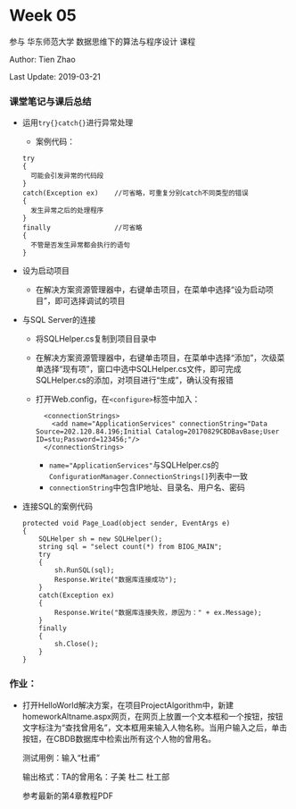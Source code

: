 # Week 05

参与 华东师范大学 数据思维下的算法与程序设计 课程

Author: Tien Zhao

Last Update: 2019-03-21

 

### 课堂笔记与课后总结

* 运用`try{}catch{}`进行异常处理

  * 案例代码：

  ```
  try
  {
  	可能会引发异常的代码段
  }
  catch(Exception ex)    //可省略，可重复分别catch不同类型的错误
  {
  	发生异常之后的处理程序
  }
  finally                //可省略
  {
  	不管是否发生异常都会执行的语句
  }
  ```


* 设为启动项目

  * 在解决方案资源管理器中，右键单击项目，在菜单中选择“设为启动项目”，即可选择调试的项目

* 与SQL Server的连接
  * 将SQLHelper.cs复制到项目目录中

  * 在解决方案资源管理器中，右键单击项目，在菜单中选择“添加”，次级菜单选择“现有项”，窗口中选中SQLHelper.cs文件，即可完成SQLHelper.cs的添加，对项目进行“生成”，确认没有报错

  * 打开Web.config，在`<configure>`标签中加入：

    ```
      <connectionStrings>
        <add name="ApplicationServices" connectionString="Data Source=202.120.84.196;Initial Catalog=20170829CBDBavBase;User ID=stu;Password=123456;"/>
      </connectionStrings>
    ```
    * `name="ApplicationServices"`与SQLHelper.cs的`ConfigurationManager.ConnectionStrings[]`列表中一致
    * `connectionString`中包含IP地址、目录名、用户名、密码

* 连接SQL的案例代码

  ```
  protected void Page_Load(object sender, EventArgs e)
  {
      SQLHelper sh = new SQLHelper();
      string sql = "select count(*) from BIOG_MAIN";
      try
      {
          sh.RunSQL(sql);
          Response.Write("数据库连接成功");
      }
      catch(Exception ex)
      {
          Response.Write("数据库连接失败，原因为：" + ex.Message);
      }
      finally
      {
          sh.Close();
      }
  }
  ```


### 作业：

- 打开HelloWorld解决方案，在项目ProjectAlgorithm中，新建homeworkAltname.aspx网页，在网页上放置一个文本框和一个按钮，按钮文字标注为“查找曾用名”，文本框用来输入人物名称。当用户输入之后，单击按钮，在CBDB数据库中检索出所有这个人物的曾用名。

  测试用例：输入“杜甫”

  输出格式：TA的曾用名：子美 杜二 杜工部                        

  参考最新的第4章教程PDF